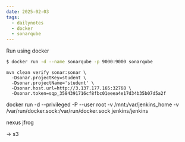 ```yaml
---
date: 2025-02-03
tags:
  - dailynotes
  - docker
  - sonarqube
---
```

Run using docker
```sh
$ docker run -d --name sonarqube -p 9000:9000 sonarqube
```

```
mvn clean verify sonar:sonar \
  -Dsonar.projectKey=student \
  -Dsonar.projectName='student' \
  -Dsonar.host.url=http://3.137.177.165:32768 \
  -Dsonar.token=sqp_3584391716cf8fbc01eeea4e17d34b35b07d5a2f
```



 docker run -d --privileged -P --user root  -v /mnt:/var/jenkins_home -v /var/run/docker.sock:/var/run/docker.sock jenkins/jenkins


  nexus
  jfrog

  -> s3 